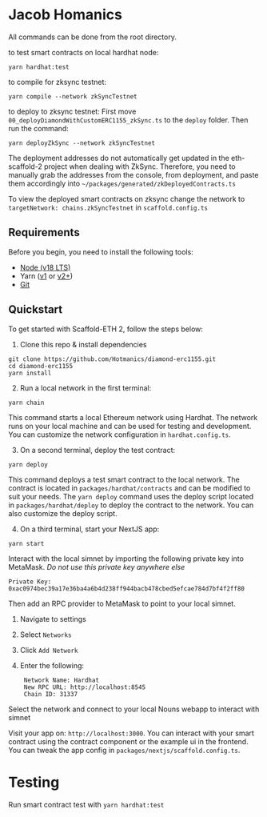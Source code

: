 # Jacob Homanics


All commands can be done from the root directory.

to test smart contracts on local hardhat node:
```
yarn hardhat:test
```

to compile for zksync testnet:
```
yarn compile --network zkSyncTestnet
```

to deploy to zksync testnet:
First move `00_deployDiamondWithCustomERC1155_zkSync.ts` to the `deploy` folder.
Then run the command: 
```
yarn deployZkSync --network zkSyncTestnet
```
The deployment addresses do not automatically get updated in the eth-scaffold-2 project when dealing with ZkSync.
Therefore, you need to manually grab the addresses from the console, from deployment, and paste them accordingly into `~/packages/generated/zkDeployedContracts.ts`

To view the deployed smart contracts on zksync change the network to `targetNetwork: chains.zkSyncTestnet` in `scaffold.config.ts`

## Requirements

Before you begin, you need to install the following tools:

- [Node (v18 LTS)](https://nodejs.org/en/download/)
- Yarn ([v1](https://classic.yarnpkg.com/en/docs/install/) or [v2+](https://yarnpkg.com/getting-started/install))
- [Git](https://git-scm.com/downloads)

## Quickstart

To get started with Scaffold-ETH 2, follow the steps below:

1. Clone this repo & install dependencies

```
git clone https://github.com/Hotmanics/diamond-erc1155.git
cd diamond-erc1155
yarn install
```

2. Run a local network in the first terminal:

```
yarn chain
```

This command starts a local Ethereum network using Hardhat. The network runs on your local machine and can be used for testing and development. You can customize the network configuration in `hardhat.config.ts`.

3. On a second terminal, deploy the test contract:

```
yarn deploy
```

This command deploys a test smart contract to the local network. The contract is located in `packages/hardhat/contracts` and can be modified to suit your needs. The `yarn deploy` command uses the deploy script located in `packages/hardhat/deploy` to deploy the contract to the network. You can also customize the deploy script.

4. On a third terminal, start your NextJS app:

```
yarn start

```

Interact with the local simnet by importing the following private key into MetaMask. _Do not use this private key anywhere else_

```
Private Key:
0xac0974bec39a17e36ba4a6b4d238ff944bacb478cbed5efcae784d7bf4f2ff80
```

Then add an RPC provider to MetaMask to point to your local simnet.

1.  Navigate to settings
2.  Select `Networks`
3.  Click `Add Network`
4.  Enter the following:

         Network Name: Hardhat
         New RPC URL: http://localhost:8545
         Chain ID: 31337

Select the network and connect to your local Nouns webapp to interact with simnet

Visit your app on: `http://localhost:3000`. You can interact with your smart contract using the contract component or the example ui in the frontend. You can tweak the app config in `packages/nextjs/scaffold.config.ts`.

# Testing

Run smart contract test with `yarn hardhat:test`

